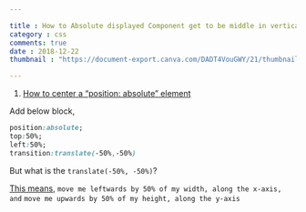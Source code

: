 ```yaml
---

title : How to Absolute displayed Component get to be middle in vertical align?
category : css
comments: true
date : 2018-12-22
thumbnail : "https://document-export.canva.com/DADT4VouGWY/21/thumbnail/0001-1417000423.png"

---
```



1. [How to center a “position: absolute” element](https://stackoverflow.com/questions/8508275/how-to-center-a-position-absolute-element)

Add below block,

```css
position:absolute;
top:50%;
left:50%;
transition:translate(-50%,-50%)
```


But what is the `translate(-50%, -50%)`?

[This means](https://stackoverflow.com/questions/46184458/transform-translate-50-50/), 
`move me leftwards by 50% of my width, along the x-axis, and`
`move me upwards by 50% of my height, along the y-axis`

